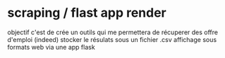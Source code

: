 # scraping / flast app render

objectif c'est de crée un outils qui me permettera de récuperer des offre d'emploi (indeed)
stocker le résulats sous un fichier .csv
affichage sous formats web  via une app flask 